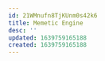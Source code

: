 ```yaml
---
id: 21WMnufn8TjKUnm0s42k6
title: Memetic Engine
desc: ''
updated: 1639759165188
created: 1639759165188
---
```


